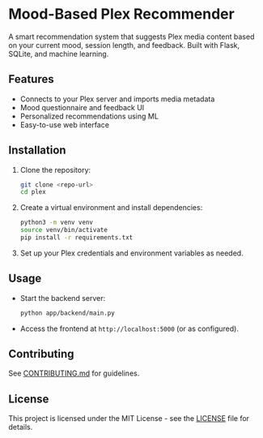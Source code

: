 # Mood-Based Plex Recommender

A smart recommendation system that suggests Plex media content based on your current mood, session length, and feedback. Built with Flask, SQLite, and machine learning.

## Features
- Connects to your Plex server and imports media metadata
- Mood questionnaire and feedback UI
- Personalized recommendations using ML
- Easy-to-use web interface

## Installation
1. Clone the repository:
   ```sh
   git clone <repo-url>
   cd plex
   ```
2. Create a virtual environment and install dependencies:
   ```sh
   python3 -m venv venv
   source venv/bin/activate
   pip install -r requirements.txt
   ```
3. Set up your Plex credentials and environment variables as needed.

## Usage
- Start the backend server:
  ```sh
  python app/backend/main.py
  ```
- Access the frontend at `http://localhost:5000` (or as configured).

## Contributing
See [CONTRIBUTING.md](CONTRIBUTING.md) for guidelines.

## License
This project is licensed under the MIT License - see the [LICENSE](LICENSE) file for details.

